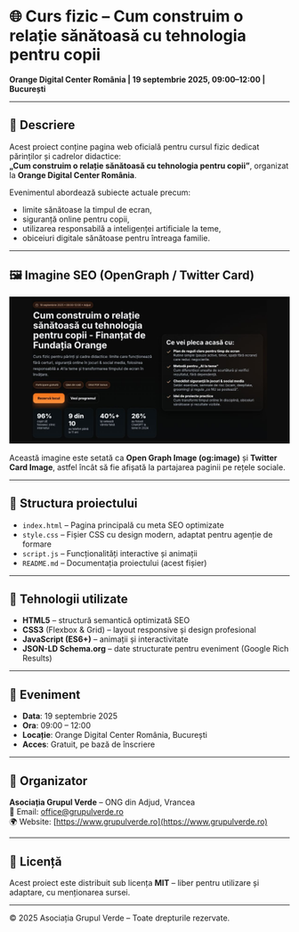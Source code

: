 # 🌐 Curs fizic – Cum construim o relație sănătoasă cu tehnologia pentru copii  
**Orange Digital Center România | 19 septembrie 2025, 09:00–12:00 | București**

---

## 📌 Descriere
Acest proiect conține pagina web oficială pentru cursul fizic dedicat părinților și cadrelor didactice:  
**„Cum construim o relație sănătoasă cu tehnologia pentru copii”**, organizat la **Orange Digital Center România**.

Evenimentul abordează subiecte actuale precum:
- limite sănătoase la timpul de ecran,  
- siguranță online pentru copii,  
- utilizarea responsabilă a inteligenței artificiale la teme,  
- obiceiuri digitale sănătoase pentru întreaga familie.  

---

## 🖼️ Imagine SEO (OpenGraph / Twitter Card)

![Curs: Cum construim o relație sănătoasă cu tehnologia pentru copii – Finanțat de Fundația Orange](https://raw.githubusercontent.com/TheTechnologyHub/Curs-fizic-Copiii-Tehnologia-Orange-Digital-Center-Adjud/main/Cum%20construim%20o%20relat%CC%A6ie%20sa%CC%86na%CC%86toasa%CC%86%20cu%20tehnologia%20pentru%20copii%20-%20Finant%CC%A6at%20de%20Fundat%CC%A6ia%20Orange.jpg)

Această imagine este setată ca **Open Graph Image (og:image)** și **Twitter Card Image**, astfel încât să fie afișată la partajarea paginii pe rețele sociale.

---

## 📂 Structura proiectului

- `index.html` – Pagina principală cu meta SEO optimizate  
- `style.css` – Fișier CSS cu design modern, adaptat pentru agenție de formare  
- `script.js` – Funcționalități interactive și animații  
- `README.md` – Documentația proiectului (acest fișier)  

---

## 🔧 Tehnologii utilizate
- **HTML5** – structură semantică optimizată SEO  
- **CSS3** (Flexbox & Grid) – layout responsive și design profesional  
- **JavaScript (ES6+)** – animații și interactivitate  
- **JSON-LD Schema.org** – date structurate pentru eveniment (Google Rich Results)  

---

## 📅 Eveniment
- **Data**: 19 septembrie 2025  
- **Ora**: 09:00 – 12:00  
- **Locație**: Orange Digital Center România, București  
- **Acces**: Gratuit, pe bază de înscriere  

---

## 🏢 Organizator
**Asociația Grupul Verde** – ONG din Adjud, Vrancea  
📧 Email: [office@grupulverde.ro](mailto:office@grupulverde.ro)  
🌍 Website: [https://www.grupulverde.ro](https://www.grupulverde.ro)  

---

## 📜 Licență
Acest proiect este distribuit sub licența **MIT** – liber pentru utilizare și adaptare, cu menționarea sursei.

---

© 2025 Asociația Grupul Verde – Toate drepturile rezervate.
